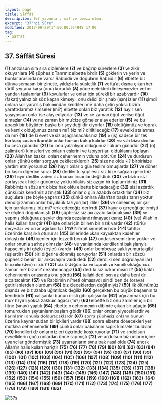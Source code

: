 ```yaml
---
layout: page
title: Sâffât
description: Saf yapanlar, saf ve temiz olma.
excerpt: "37'nci Sûre"
modified: 2017-09-29T17:50:00.564948 17:00
tag: 
 - Sâffât
---
```


## 37. Sâffât Sûresi

**(1)** andolsun sıra sıra dizilenlere
**(2)** ve bağırıp sürenlere
**(3)** ve zikir okuyanlara 
**(4)** şüphesiz Tanrınız elbette birdir
**(5)** göklerin ve yerin ve bunlar arasında ne varsa Rabbidir ve doğuların Rabbidir
**(6)** elbette biz dünya semasını bir zinetle, yıldızlarla süsledik
**(7)** ve ita’at dışına çıkan her türlü şeytana karşı (onu) koruduk 
**(8)** yüce melekleri dinleyemezler ve her yandan taşlanırlar 
**(9)** kovulurlar ve onlar için sürekli bir azab vardır
**(10)** (fakat) yalnız bir söz kapan kimseyi, onu delici bir şihab (ışın) izler 
**(11)** şimdi onlara sor yaratılış bakımından kendileri mi? daha çetin yoksa bizim yarattıklarımız kimseler (mi?) elbette onları biz yarattık
**(12)** hayır sen şaşıyorsun onlar ise alay ediyorlar
**(13)** ve ne zaman öğüt verilse öğüt almazlar
**(14)** ve ne zaman bir mu’cize görseler alay ederler
**(15)** ve bu apaçık bir büyüden başka bir şey değildir diyorlar 
**(16)** öldüğümüz ve toprak ve kemik olduğumuz zaman mı? biz mi? diriltileceğiz
**(17)** evvelki atalarımız da mı?
**(18)** de ki evet ve siz aşağılanacaksınız
**(19)** o (iş) sadece bir tek korkunç sesten ibarettir onlar hemen bakıp kalırlar
**(20)** ve vah bize dediler bu ceza günüdür
**(21)** bu onu yalanlıyor olduğunuz hüküm günüdür
**(22)** (o) zalim(leri) kimseleri ve onların eşlerini ve tapıyor(lar) olduklarını toplayın 
**(23)** Allah’tan başka, onları cehennemin yoluna götürün
**(24)** ve durdurun onları çünkü onlar sorguya çekileceklerdir
**(25)** size ne oldu ki? birbirinize yardım etmiyorsunuz
**(26)** hayır onlar o gün teslim olmuşlardır
**(27)** ve döner bir kısmı diğerine sorar
**(28)** dediler ki şüphesiz siz bize sağdan gelirdiniz
**(29)** hayır dediler zaten siz inanan insanlar değildiniz 
**(30)** ve bizim sizi zorlayacak hiçbir gücümüz yoktu bilakis siz azgın bir toplum idiniz
**(31)** Rabbimizin sözü artık bize hak oldu elbette biz tadacağız
**(32)** sizi azdırdık çünkü biz kendimiz azmıştık
**(33)** onlar o gün azabda ortaktırlar
**(34)** biz suçlulara işte böyle yaparız
**(35)** çünkü onlara Allah’tan başka tanrı yoktur dendiği zaman onlar büyüklük tasıyor(lar) idiler
**(36)** ve cinlenmiş bir şair için tanrılarımızı biz mi? terk edeceğiz derlerdi 
**(37)** hayır o gerçeği getirmişti ve elçileri doğrulamıştı 
**(38)** şüphesiz siz acı azabı tadacaksınız
**(39)** ve yapmış olduğunuz şeyler dışında cezalandırılmayacaksınız
**(40)** (ve) Allah’ın halis kulları hariçtir 
**(41)** işte onlar için bilinen bir rızık vardır
**(42)** (türlü) meyvalar ve onlar ağırlanırlar
**(43)** Ni’met	cennetlerinde
**(44)** tahtlar üzerinde karşılıklı otururlar
**(45)** önlerinde akan kaynaktan kadehler dolaştırılır
**(46)** içenler için lezzetli berrak
**(47)** onda sersemletme yoktur ve onlar onunla sarhoş olmazlar 
**(48)** ve yanlarında kendilerini bakışlarıyla hapsetmiş iri gözlü (eşler) (vardır) 
**(49)** onlar bembeyaz saklı yumurta gibi (eşlerdir) 
**(50)** biri diğerine dönmüş soruyorlar
**(51)** onlardan bir sözcü şüphesiz benim bir arkadaşım vardı dedi
**(52)** derdi ki sen doğrulayan(lar) kimseler(den) misin? 
**(53)** biz öldüğümüz ve toprak ve kemik olduğumuz zaman mı? biz mi? cezalanacağız
**(54)** dedi ki siz bakar mısınız?
**(55)** baktı cehennemin ortasında onu gördü
**(56)** tallahi dedi sen az daha beni de alçaltacaktın
**(57)** ve Rabbimin ni’meti olmasaydı şimdi ben de (oraya) getirilenlerden olurdum 
**(58)** biz öleceklerden değil miyiz?
**(59)** ilk ölümümüz dışında ve biz azaba uğratılcak değiliz 
**(60)** gerçekten bu büyük başarının ta kendisidir
**(61)** çalışanlar bunun misli gibi çalışsınlar 
**(62)** ağırlanmak için bu mu? hayırlı yoksa zakkum ağacı (mı?)
**(63)** elbette biz onu zalimler için bir fitne (sınav) yaptık
**(64)** elbette o cehennemin dibinde çıkan bir ağaçtır
**(65)** tomurcukları şeytanların başları gibidir
**(66)** onlar ondan yiyeceklerdir ve karınlarını onunla dolduracaklardır 
**(67)** sonra şüphesiz onların bunun üzerine kaynar sudan bir içkileri vardır 
**(68)** sonra elbette dönecekleri yer mutlaka cehennemdir
**(69)** çünkü onlar babalarını sapık kimseler buldular
**(70)** kendileri de onların izleri üzerinde koşturuyorlar
**(71)** ve andolsun evvelkilerin çoğu onlardan önce sapmıştı
**(72)** ve andolsun biz onların içine uyarıcılar göndermiştik
**(73)** uyarılanların sonu bak nasıl oldu
**(74)** ancak Allah’ın halis kulları hariçtir 
**(75)** 
**(76)** 
**(77)** 
**(78)** 
**(79)** 
**(80)** 
**(81)** 
**(82)** 
**(83)** 
**(84)** 
**(85)** 
**(86)** 
**(87)** 
**(88)** 
**(89)** 
**(90)** 
**(91)** 
**(92)** 
**(93)** 
**(94)** 
**(95)** 
**(96)** 
**(97)** 
**(98)** 
**(99)** 
**(100)** 
**(101)** 
**(102)** 
**(103)** 
**(104)** 
**(105)** 
**(106)** 
**(107)** 
**(108)** 
**(109)** 
**(110)** 
**(111)** 
**(112)** 
**(113)** 
**(114)** 
**(115)** 
**(116)** 
**(117)** 
**(118)** 
**(119)** 
**(120)** 
**(121)** 
**(122)** 
**(123)** 
**(124)** 
**(125)** 
**(126)** 
**(127)** 
**(128)** 
**(129)** 
**(130)** 
**(131)** 
**(132)** 
**(133)** 
**(134)** 
**(135)** 
**(136)** 
**(137)** 
**(138)** 
**(139)** 
**(140)**
**(141)** 
**(142)** 
**(143)** 
**(144)** 
**(145)** 
**(146)** 
**(147)** 
**(148)** 
**(149)** 
**(150)** 
**(151)** 
**(152)** 
**(153)** 
**(154)** 
**(155)** 
**(156)** 
**(157)** 
**(158)** 
**(159)** 
**(160)** 
**(161)** 
**(162)** 
**(163)** 
**(164)** 
**(165)** 
**(166)** 
**(167)** 
**(168)** 
**(169)** 
**(170)** 
**(171)** 
**(172)** 
**(173)** 
**(174)** 
**(175)** 
**(176)** 
**(177)** 
**(178)** 
**(179)** 
**(180)** 
**(181)** 
**(182)** 

![37s]({{site.url}}/images/ayrac-muhur.png)
